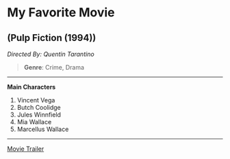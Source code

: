 # My Favorite Movie
(Pulp Fiction (1994))
---
*Directed By: Quentin Tarantino*
> **Genre**: Crime, Drama
---
**Main Characters**
1. Vincent Vega
2. Butch Coolidge
3. Jules Winnfield
4. Mia Wallace
5. Marcellus Wallace
---
[Movie Trailer](https://www.youtube.com/watch?v=s7EdQ4FqbhY)


